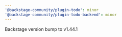 ```yaml
---
'@backstage-community/plugin-todo': minor
'@backstage-community/plugin-todo-backend': minor
---
```


Backstage version bump to v1.44.1
